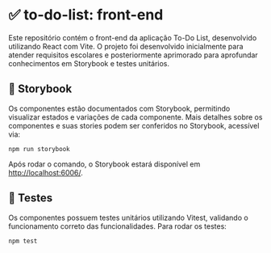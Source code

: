 # :white_check_mark: to-do-list: front-end

Este repositório contém o front-end da aplicação To-Do List, desenvolvido utilizando React com Vite. O projeto foi desenvolvido inicialmente para atender requisitos escolares e posteriormente aprimorado para aprofundar conhecimentos em Storybook e testes unitários.

## :book: Storybook

Os componentes estão documentados com Storybook, permitindo visualizar estados e variações de cada componente.
Mais detalhes sobre os componentes e suas stories podem ser conferidos no Storybook, acessível via:

```
npm run storybook
```

Após rodar o comando, o Storybook estará disponível em <a href="http://localhost:6006/" target="_blank">http://localhost:6006/</a>.

## :test_tube: Testes

Os componentes possuem testes unitários utilizando Vitest, validando o funcionamento correto das funcionalidades. Para rodar os testes:

```
npm test
```
